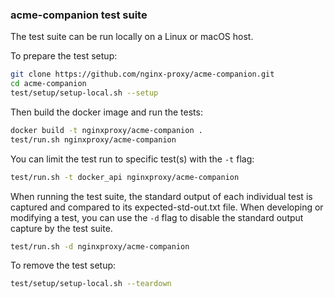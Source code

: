 ### acme-companion test suite

The test suite can be run locally on a Linux or macOS host.

To prepare the test setup:

```bash
git clone https://github.com/nginx-proxy/acme-companion.git
cd acme-companion
test/setup/setup-local.sh --setup
```

Then build the docker image and run the tests:

```bash
docker build -t nginxproxy/acme-companion .
test/run.sh nginxproxy/acme-companion
```

You can limit the test run to specific test(s) with the `-t` flag:

```bash
test/run.sh -t docker_api nginxproxy/acme-companion
```

When running the test suite, the standard output of each individual test is captured and compared to its expected-std-out.txt file. When developing or modifying a test, you can use the `-d` flag to disable the standard output capture by the test suite.

```bash
test/run.sh -d nginxproxy/acme-companion
```

To remove the test setup:

```bash
test/setup/setup-local.sh --teardown
```
